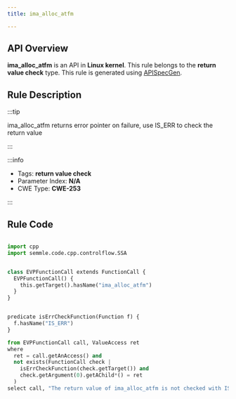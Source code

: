 ```yaml
---
title: ima_alloc_atfm

---
```



## API Overview
**ima_alloc_atfm** is an API in **Linux kernel**. This rule belongs to the **return value check** type. This rule is generated using [APISpecGen](../../tools/APISpecGen).
## Rule Description

:::tip

ima_alloc_atfm returns error pointer on failure, use IS_ERR to check the return value

:::

:::info

- Tags: **return value check**
- Parameter Index: **N/A**
- CWE Type: **CWE-253**

:::

## Rule Code
```python

import cpp
import semmle.code.cpp.controlflow.SSA


class EVPFunctionCall extends FunctionCall {
  EVPFunctionCall() {
    this.getTarget().hasName("ima_alloc_atfm")
  }
}


predicate isErrCheckFunction(Function f) {
  f.hasName("IS_ERR") 
}

from EVPFunctionCall call, ValueAccess ret
where
  ret = call.getAnAccess() and
  not exists(FunctionCall check |
    isErrCheckFunction(check.getTarget()) and
    check.getArgument(0).getAChild*() = ret
  )
select call, "The return value of ima_alloc_atfm is not checked with IS_ERR."
    
```